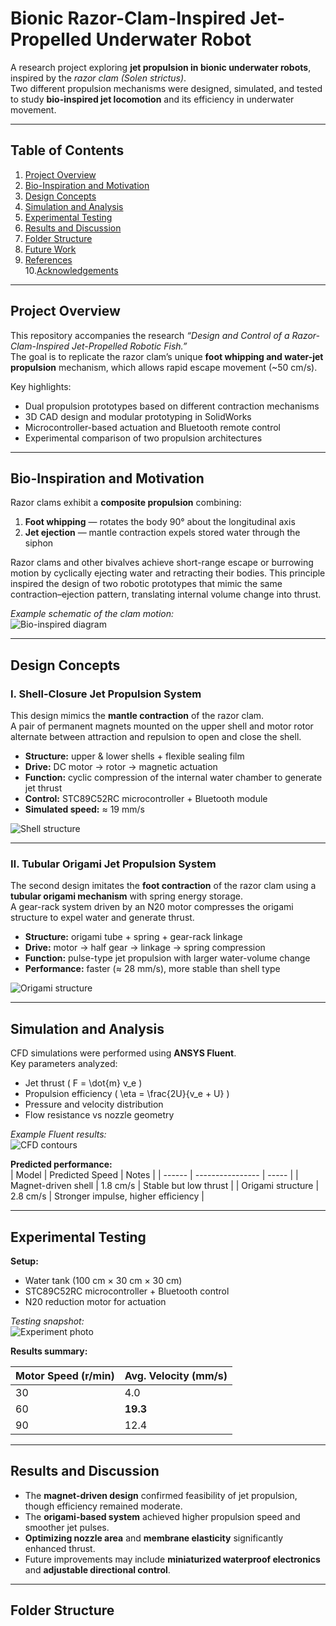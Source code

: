# Bionic Razor-Clam-Inspired Jet-Propelled Underwater Robot  

A research project exploring **jet propulsion in bionic underwater robots**, inspired by the *razor clam (Solen strictus)*.  
Two different propulsion mechanisms were designed, simulated, and tested to study **bio-inspired jet locomotion** and its efficiency in underwater movement.  

---

## Table of Contents
1. [Project Overview](#project-overview)  
2. [Bio-Inspiration and Motivation](#bio-inspiration-and-motivation)  
3. [Design Concepts](#design-concepts)  
4. [Simulation and Analysis](#simulation-and-analysis)  
5. [Experimental Testing](#experimental-testing)  
6. [Results and Discussion](#results-and-discussion)  
7. [Folder Structure](#folder-structure)  
8. [Future Work](#future-work)  
9. [References](#references)  
10.[Acknowledgements](#acknowledgements)

---

## Project Overview  

This repository accompanies the research *“Design and Control of a Razor-Clam-Inspired Jet-Propelled Robotic Fish.”*  
The goal is to replicate the razor clam’s unique **foot whipping and water-jet propulsion** mechanism, which allows rapid escape movement (~50 cm/s).  

Key highlights:  
- Dual propulsion prototypes based on different contraction mechanisms  
- 3D CAD design and modular prototyping in SolidWorks  
- Microcontroller-based actuation and Bluetooth remote control  
- Experimental comparison of two propulsion architectures 

---

## Bio-Inspiration and Motivation  

Razor clams exhibit a **composite propulsion** combining:  
1. **Foot whipping** — rotates the body 90° about the longitudinal axis  
2. **Jet ejection** — mantle contraction expels stored water through the siphon  

Razor clams and other bivalves achieve short-range escape or burrowing motion by cyclically ejecting water and retracting their bodies. This principle inspired the design of two robotic prototypes that mimic the same contraction–ejection pattern, translating internal volume change into thrust.

*Example schematic of the clam motion:*  
![Bio-inspired diagram](figures/bio_inspiration.png)  

---

## Design Concepts

### Ⅰ. Shell-Closure Jet Propulsion System

This design mimics the **mantle contraction** of the razor clam.  
A pair of permanent magnets mounted on the upper shell and motor rotor alternate between attraction and repulsion to open and close the shell.

- **Structure:** upper & lower shells + flexible sealing film  
- **Drive:** DC motor → rotor → magnetic actuation  
- **Function:** cyclic compression of the internal water chamber to generate jet thrust  
- **Control:** STC89C52RC microcontroller + Bluetooth module  
- **Simulated speed:** ≈ 19 mm/s  

![Shell structure](figures/shell_design.png)

---

### Ⅱ. Tubular Origami Jet Propulsion System

The second design imitates the **foot contraction** of the razor clam using a **tubular origami mechanism** with spring energy storage.  
A gear-rack system driven by an N20 motor compresses the origami structure to expel water and generate thrust.

- **Structure:** origami tube + spring + gear-rack linkage  
- **Drive:** motor → half gear → linkage → spring compression  
- **Function:** pulse-type jet propulsion with larger water-volume change  
- **Performance:** faster (≈ 28 mm/s), more stable than shell type  

![Origami structure](figures/origami_design.png)

---

## Simulation and Analysis  

CFD simulations were performed using **ANSYS Fluent**.  
Key parameters analyzed:  
- Jet thrust \( F = \dot{m} v_e \)  
- Propulsion efficiency \( \eta = \frac{2U}{v_e + U} \)  
- Pressure and velocity distribution  
- Flow resistance vs nozzle geometry  

*Example Fluent results:*  
![CFD contours](figures/fluent_results.png)

**Predicted performance:**  
| Model | Predicted Speed | Notes |
| ------ | ---------------- | ----- |
| Magnet-driven shell | 1.8 cm/s | Stable but low thrust |
| Origami structure | 2.8 cm/s | Stronger impulse, higher efficiency |

---

## Experimental Testing  

**Setup:**  
- Water tank (100 cm × 30 cm × 30 cm)  
- STC89C52RC microcontroller + Bluetooth control  
- N20 reduction motor for actuation  

*Testing snapshot:*  
![Experiment photo](figures/experiment.png)

**Results summary:**  

| Motor Speed (r/min) | Avg. Velocity (mm/s) |
| -------------------- | -------------------- |
| 30 | 4.0 |
| 60 | **19.3** |
| 90 | 12.4 |

---

## Results and Discussion  

- The **magnet-driven design** confirmed feasibility of jet propulsion, though efficiency remained moderate.  
- The **origami-based system** achieved higher propulsion speed and smoother jet pulses.  
- **Optimizing nozzle area** and **membrane elasticity** significantly enhanced thrust.  
- Future improvements may include **miniaturized waterproof electronics** and **adjustable directional control**.  

---

## Folder Structure  


